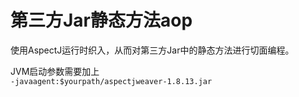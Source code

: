 # 第三方Jar静态方法aop

使用AspectJ运行时织入，从而对第三方Jar中的静态方法进行切面编程。

JVM启动参数需要加上  
`-javaagent:$yourpath/aspectjweaver-1.8.13.jar`